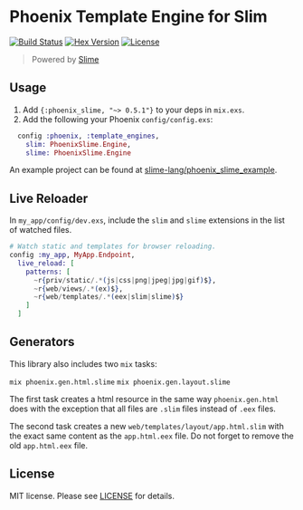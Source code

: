 # Phoenix Template Engine for Slim

[![Build Status][travis-img]][travis] [![Hex Version][hex-img]][hex] [![License][license-img]][license]

> Powered by [Slime](https://github.com/slime-lang/slime)

[travis-img]: https://travis-ci.org/slime-lang/phoenix_slime.png?branch=master
[travis]: https://travis-ci.org/slime-lang/phoenix_slime
[hex-img]: https://img.shields.io/hexpm/v/phoenix_slime.svg
[hex]: https://hex.pm/packages/phoenix_slime
[license-img]: http://img.shields.io/badge/license-MIT-brightgreen.svg
[license]: http://opensource.org/licenses/MIT

## Usage

  1. Add `{:phoenix_slime, "~> 0.5.1"}` to your deps in `mix.exs`.
  2. Add the following your Phoenix `config/config.exs`:

```elixir
  config :phoenix, :template_engines,
    slim: PhoenixSlime.Engine,
    slime: PhoenixSlime.Engine
```

An example project can be found at [slime-lang/phoenix_slime_example][phoenix_slime_example].

[phoenix_slime_example]: https://github.com/slime-lang/phoenix_slime_example

## Live Reloader
In `my_app/config/dev.exs`, include the `slim` and `slime` extensions in the list of watched files.

```elixir
# Watch static and templates for browser reloading.
config :my_app, MyApp.Endpoint,
  live_reload: [
    patterns: [
      ~r{priv/static/.*(js|css|png|jpeg|jpg|gif)$},
      ~r{web/views/.*(ex)$},
      ~r{web/templates/.*(eex|slim|slime)$}
    ]
  ]
```

## Generators

This library also includes two `mix` tasks:

`mix phoenix.gen.html.slime`
`mix phoenix.gen.layout.slime`

The first task creates a html resource in the same way `phoenix.gen.html` does
with the exception that all files are `.slim` files instead of `.eex` files.

The second task creates a new `web/templates/layout/app.html.slim` with the
exact same content as the `app.html.eex` file. Do not forget to remove the old
`app.html.eex` file.

## License

MIT license. Please see [LICENSE][license] for details.

[LICENSE]: https://github.com/slime-lang/slime/blob/master/LICENSE
